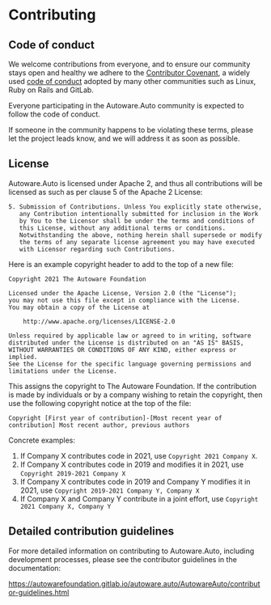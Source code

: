 # Contributing

## Code of conduct

We welcome contributions from everyone, and to ensure our community stays open and healthy
we adhere to the [Contributor Covenant](https://www.contributor-covenant.org/), a widely
used [code of conduct](/CODE_OF_CONDUCT.md) adopted by many other communities such as
Linux, Ruby on Rails and GitLab.

Everyone participating in the Autoware.Auto community is expected to follow the code of
conduct.

If someone in the community happens to be violating these terms, please let the project
leads know, and we will address it as soon as possible.

## License

Autoware.Auto is licensed under Apache 2, and thus all contributions will be licensed as such
as per clause 5 of the Apache 2 License:

```text
5. Submission of Contributions. Unless You explicitly state otherwise,
   any Contribution intentionally submitted for inclusion in the Work
   by You to the Licensor shall be under the terms and conditions of
   this License, without any additional terms or conditions.
   Notwithstanding the above, nothing herein shall supersede or modify
   the terms of any separate license agreement you may have executed
   with Licensor regarding such Contributions.
```

Here is an example copyright header to add to the top of a new file:

```text
Copyright 2021 The Autoware Foundation

Licensed under the Apache License, Version 2.0 (the "License");
you may not use this file except in compliance with the License.
You may obtain a copy of the License at

    http://www.apache.org/licenses/LICENSE-2.0

Unless required by applicable law or agreed to in writing, software
distributed under the License is distributed on an "AS IS" BASIS,
WITHOUT WARRANTIES OR CONDITIONS OF ANY KIND, either express or implied.
See the License for the specific language governing permissions and
limitations under the License.
```

This assigns the copyright to The Autoware Foundation. If the contribution is made by individuals or
by a company wishing to retain the copyright, then use the following copyright notice at the top of the file:

```text
Copyright [First year of contribution]-[Most recent year of contribution] Most recent author, previous authors
```

Concrete examples:

1. If Company X contributes code in 2021, use `Copyright 2021 Company X`.
2. If Company X contributes code in 2019 and modifies it in 2021, use `Copyright 2019-2021 Company X`
3. If Company X contributes code in 2019 and Company Y modifies it in 2021, use `Copyright 2019-2021 Company Y, Company X`
4. If Company X and Company Y contribute in a joint effort, use `Copyright 2021 Company X, Company Y`

## Detailed contribution guidelines

For more detailed information on contributing to Autoware.Auto, including development processes,
please see the contributor guidelines in the documentation:

<https://autowarefoundation.gitlab.io/autoware.auto/AutowareAuto/contributor-guidelines.html>
